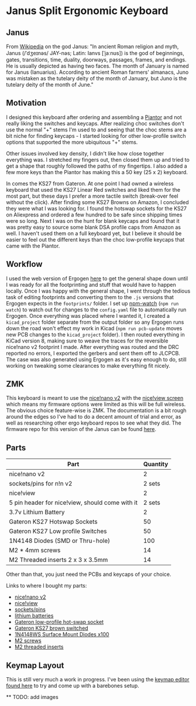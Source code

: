 # Janus Split Ergonomic Keyboard

## Janus

From [Wikipedia](https://en.wikipedia.org/wiki/Janus) on the god Janus: "In ancient Roman religion and myth, Janus (/ˈdʒeɪnəs/ JAY-nəs; Latin: Ianvs [ˈi̯aːnʊs]) is the god of beginnings, gates, transitions, time, duality, doorways, passages, frames, and endings. He is usually depicted as having two faces. The month of January is named for Janus (Ianuarius). According to ancient Roman farmers' almanacs, Juno was mistaken as the tutelary deity of the month of January, but Juno is the tutelary deity of the month of June."

## Motivation

I designed this keyboard after ordering and assembling a [Piantor](https://github.com/beekeeb/piantor) and not really liking the switches and keycaps. After realizing choc switches don't use the normal "+" stems I'm used to and seeing that the choc stems are a bit niche for finding keycaps - I started looking for other low-profile switch options that supported the more ubiquitous "+" stems.

Other issues involved key density, I didn't like how close together everything was. I stretched my fingers out, then closed them up and tried to get a shape that roughly followed the paths of my fingertips. I also added a few more keys than the Piantor has making this a 50 key (25 x 2) keyboard.

In comes the KS27 from Gateron. At one point I had owned a wireless keyboard that used the KS27 Linear Red switches and liked them for the most part, but these days I prefer a more tactile switch (break-over feel without the click). After finding some KS27 Browns on Amazon, I concluded they were what I was looking for. I found the hotswap sockets for the KS27 on Aliexpress and ordered a few hundred to be safe since shipping times were so long. Next I was on the hunt for blank keycaps and found that it was pretty easy to source some blank DSA profile caps from Amazon as well. I haven't used them on a full keyboard yet, but I believe it should be easier to feel out the different keys than the choc low-profile keycaps that came with the Piantor.

## Workflow

I used the web version of Ergogen [here](https://ergogen.cache.works) to get the general shape down until I was ready for all the footprinting and stuff that would have to happen locally. Once I was happy with the general shape, I went through the tedious task of editing footprints and converting them to the `.js` versions that Ergogen expects in the `footprints/` folder. I set up [npm-watch](https://www.npmjs.com/package/npm-watch) (`npm run watch`) to watch out for changes to the `config.yaml` file to automatically run Ergogen. Once everything was placed where I wanted it, I created a `kicad_project` folder separate from the output folder so any Ergogen runs down the road won't effect my work in Kicad (`npm run pcb-update` moves new PCB changes to the `kicad_project` folder). I then routed everything in KiCad version 8, making sure to weave the traces for the reversible nice!nano v2 footprint I made. After everything was routed and the DRC reported no errors, I exported the gerbers and sent them off to JLCPCB. The case was also generated using Ergogen as it's easy enough to do, still working on tweaking some clearances to make everything fit nicely.

## ZMK

This keyboard is meant to use the [nice!nano v2](https://nicekeyboards.com/nice-nano) with the [nice!view screen](https://nicekeyboards.com/nice-view) which means my firmware options were limited as this will be full wireless. The obvious choice feature-wise is ZMK. The documentation is a bit rough around the edges so I've had to do a decent amount of trial and error, as well as researching other ergo keyboard repos to see what they did. The firmware repo for this version of the Janus can be found [here](https://github.com/jsbursik/zmk-janus).

## Parts

| Part                                            | Quantity |
| ----------------------------------------------- | -------- |
| nice!nano v2                                    | 2        |
| sockets/pins for n!n v2                         | 2 sets   |
| nice!view                                       | 2        |
| 5 pin header for nice!view, should come with it | 2 sets   |
| 3.7v Lithium Battery                            | 2        |
| Gateron KS27 Hotswap Sockets                    | 50       |
| Gateron KS27 Low profile Switches               | 50       |
| 1N4148 Diodes (SMD or Thru-hole)                | 100      |
| M2 \* 4mm screws                                | 14       |
| M2 Threaded inserts 2 x 3 x 3.5mm               | 14       |

Other than that, you just need the PCBs and keycaps of your choice.

Links to where I bought my parts:

- [nice!nano v2](https://typeractive.xyz/products/nice-nano)
- [nice!view](https://typeractive.xyz/products/nice-view)
- [sockets/pins](https://typeractive.xyz/products/machine-sockets-and-pins)
- [lithium batteries](https://typeractive.xyz/products/lithium-battery-110mah)
- [Gateron low-profile hot-swap socket](https://www.gateron.com/products/gateron-low-profile-switch-hot-swap-pcb-socket?VariantsId=10234)
- [Gateron KS27 brown switched](https://www.amazon.com/Gateron-ks-27-Switches-Mechanical-Keyboards/dp/B09WYGKDVN/ref=sr_1_1?crid=244VA1GQ1XDVB&dib=eyJ2IjoiMSJ9.Ob91f_tJCQ9o8IUTjbX-EPJT6_KlCjXipGEMMSUyjHpA--qqqJuk777kxlV9F388b-TQxAeNr32AKiCJuMiz9ZiVn6s0R0tHP5klRWKVt7c.dPctAoT2Xv_lhWrQO5m59fR_4n9eiqEAyL8dTO3Mifs&dib_tag=se&keywords=gateron%2Bks27%2Bbrown&qid=1715271708&sprefix=gateron%2Bks27%2Bbrown%2Caps%2C136&sr=8-1&th=1)
- [1N4148WS Surface Mount Diodes x100](https://www.amazon.com/dp/B089KD46P6?psc=1&ref=ppx_yo2ov_dt_b_product_details)
- [M2 screws](https://www.amazon.com/dp/B0BX96SMW4?psc=1&ref=ppx_yo2ov_dt_b_product_details)
- [M2 threaded inserts](https://www.amazon.com/dp/B0B8GN63S2?psc=1&ref=ppx_yo2ov_dt_b_product_details)

## Keymap Layout

This is still very much a work in progress. I've been using the [keymap editor found here](https://nickcoutsos.github.io/keymap-editor/) to try and come up with a barebones setup.

** TODO: add images